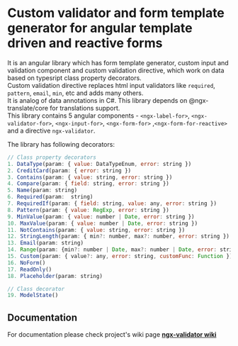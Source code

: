 # Custom validator and form template generator for angular template driven and reactive forms

It is an angular library which has form template generator, custom input and validation component and custom validation directive, which work on data based on typesript class property decorators.  
Custom validation directive replaces html input validators like `required`, `pattern`, `email`, `min`, etc and adds many others.  
It is analog of data annotations in C#. This library depends on @ngx-translate/core for translations support.  
This  library contains 5 angular components - `<ngx-label-for>`, `<ngx-validator-for>`, `<ngx-input-for>`, `<ngx-form-for>` ,`<ngx-form-for-reactive>`  and a directive `ngx-validator`.

The library has following decorators:

```javascript
// Class property decorators
1. DataType(param: { value: DataTypeEnum, error: string })
2. CreditCard(param: { error: string })
3. Contains(param: { value: string, error: string })
4. Compare(param: { field: string, error: string })
5. Name(param: string)
6. Required(param:  string)
7. RequiredIf(param: { field: string, value: any, error: string })
8. Pattern(param: { value: RegExp, error: string })
9. MinValue(param: { value: number | Date, error: string })
10. MaxValue(param: { value: number | Date, error: string })
11. NotContains(param: { value: string, error: string })
12. StringLength(param: { min?: number, max?: number, error: string })
13. Email(param: string)
14. Range(param: {min?: number | Date, max?: number | Date, error: string})
15. Custom(param: { value?: any, error: string, customFunc: Function })
16. NoForm()
17. ReadOnly()
18. Placeholder(param: string)

// Class decorator
19. ModelState()
```

## Documentation

For documentation please check project's wiki page
[**ngx-validator wiki**](https://github.com/SkeletonSkelettron/ngx-validator/wiki)